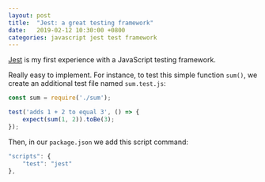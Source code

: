 ```yaml
---
layout: post
title:  "Jest: a great testing framework"
date:   2019-02-12 10:30:00 +0800
categories: javascript jest test framework
---
```

[Jest](https://jestjs.io/en/) is my first experience with a JavaScript testing framework.

Really easy to implement. For instance, to test this simple function `sum()`, we create an additional test file named `sum.test.js`:

```JavaScript
const sum = require('./sum');

test('adds 1 + 2 to equal 3', () => {
    expect(sum(1, 2)).toBe(3);
});
```

Then, in our `package.json` we add this script command:

```JavaScript
"scripts": {
    "test": "jest"
},
```
